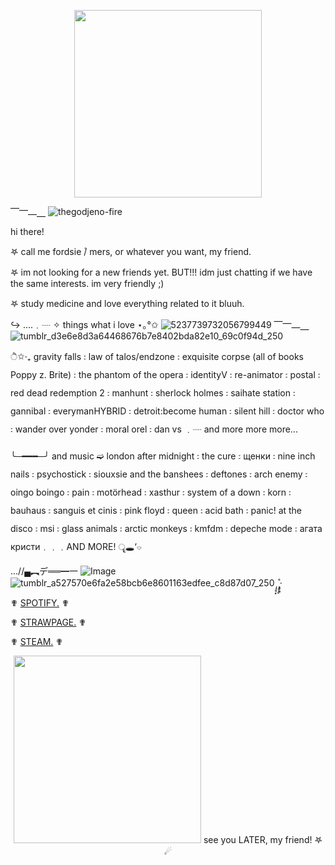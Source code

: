 <p align="center">
    <img width="300" src="https://github.com/user-attachments/assets/8b78d7d6-3d08-4db7-b37c-149400b4c512" >
</p>

⎺⎻⎼⎽ ![thegodjeno-fire](https://github.com/user-attachments/assets/13cc3aac-80ed-4ebd-bf34-ba05ccf03345)


hi there!

𖤐 call me fordsie ۫/ mers, or whatever you want, my friend.

𖤐 im not looking for a new friends yet. BUT!!! idm just chatting if we have the same interests. im very friendly ;)

𖤐 study medicine and love everything related to it bluuh. 

 ↪︎︎︎︎︎︎︎︎  ....﹒┈ ✧︎ ︎︎︎︎︎︎things what i love ⋆｡°✩  ![5237739732056799449](https://github.com/user-attachments/assets/3de8ca53-56cd-4b6c-a60f-f87988389c59) ⎺⎻⎼⎽ ![tumblr_d3e6e8d3a64468676b7e8402bda82e10_69c0f94d_250](https://github.com/user-attachments/assets/0f4707b2-9b66-4ce1-8c73-c0a80d46bc7c)

 
 ੈ✩‧₊ gravity falls ꧇ law of talos/endzone ꧇ exquisite corpse (all of books Poppy z. Brite) ꧇  the phantom of the opera ꧇ identityV ꧇ re-animator ꧇ postal ꧇ red dead redemption 2 ꧇ manhunt ꧇ sherlock holmes ꧇ saihate station ꧇ gannibal ꧇ everymanHYBRID ꧇ detroit:become human ꧇ silent hill ꧇ doctor who ꧇ wander over yonder ꧇ moral orel ꧇ dan vs ﹒┈ and more more more...
 
╰─━━━─╯ and music ➫ london after midnight ꧇ the cure ꧇ щенки ꧇ nine inch nails ꧇ psychostick ꧇ siouxsie and the banshees ꧇ deftones ꧇ arch enemy ꧇ oingo boingo ꧇ pain ꧇ motörhead ꧇ xasthur ꧇ system of a down ꧇ korn ꧇ bauhaus ꧇ sanguis et cinis ꧇ pink floyd ꧇ queen ꧇ acid bath ꧇ panic! at the disco ꧇ msi ꧇ glass animals ꧇ arctic monkeys ꧇ kmfdm ꧇ depeche mode ꧇ агата кристи﹒﹒﹒AND MORE! ॄ🕳‘⌔

...//▄︻デ══━一  ![Image](https://github.com/user-attachments/assets/c740cfee-0e08-4c43-8003-598486a4fff2) ![tumblr_a527570e6fa2e58bcb6e8601163edfee_c8d87d07_250](https://github.com/user-attachments/assets/d6f4b96a-3fab-4a7d-b156-a0fed8187244) *̩̩̥͙˚̩̥̩̥*̩̩͙‧͙



✟ [SPOTIFY.](https://open.spotify.com/playlist/0y00ZvDVxUW9JkvZlU57BC?si=En5grbxdQ_WuzmxI9P8VNw) ✟

✟ [STRAWPAGE.](https://fordsiepillss.straw.page) ✟ 

✟ [STEAM.](https://steamcommunity.com/id/penyatopchik) ✟

<p align="center">
    <img width="300" src="https://github.com/user-attachments/assets/fe02250b-c1c8-43b7-8b8f-57cc6e24ae3d" > see you LATER, my friend! 𖤐 ☄︎
</p>
